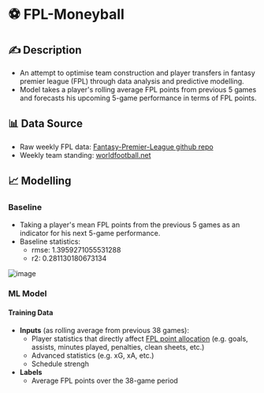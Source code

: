 # ⚽️ FPL-Moneyball

## ✍️ Description 
- An attempt to optimise team construction and player transfers in fantasy premier league (FPL) through data analysis and predictive modelling. 
- Model takes a player's rolling average FPL points from previous 5 games and forecasts his upcoming 5-game performance in terms of FPL points. 

## 📊 Data Source 
- Raw weekly FPL data: [Fantasy-Premier-League github repo](https://github.com/vaastav/Fantasy-Premier-League)
- Weekly team standing: [worldfootball.net](https://www.worldfootball.net/schedule/eng-premier-league-2022-2023-spieltag/)

## 📈 Modelling 
### Baseline 
- Taking a player's mean FPL points from the previous 5 games as an indicator for his next 5-game performance.
- Baseline statistics:
    - rmse: 1.3959271055531288
    - r2: 0.281130180673134

![image](https://github.com/tz1211/FPL-Moneyball/assets/114442618/44dca011-9ce2-42a6-860e-d481a6c37066)

### ML Model 
#### Training Data
- **Inputs** (as rolling average from previous 38 games):
    - Player statistics that directly affect [FPL point allocation](https://www.premierleague.com/news/2174909) (e.g. goals, assists, minutes played, penalties, clean sheets, etc.)
    - Advanced statistics (e.g. xG, xA, etc.)
    - Schedule strengh
- **Labels**
    - Average FPL points over the 38-game period
